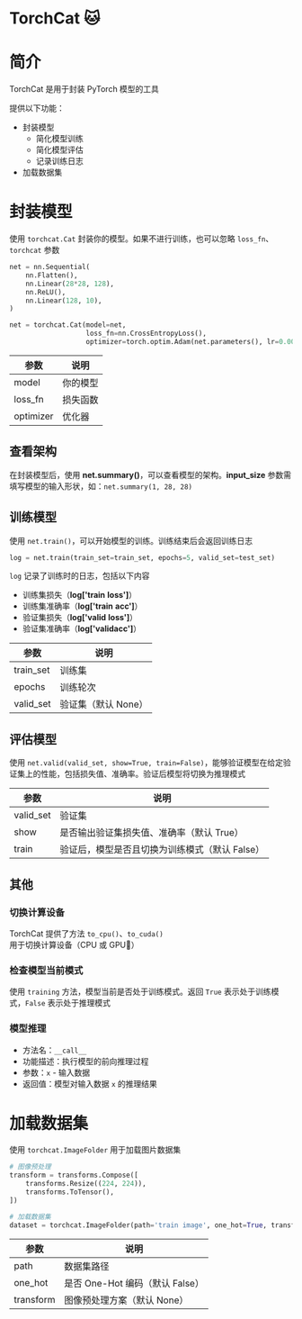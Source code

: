 # TorchCat 🐱

# 简介

TorchCat 是用于封装 PyTorch 模型的工具

提供以下功能：

- 封装模型
  - 简化模型训练
  - 简化模型评估
  - 记录训练日志
- 加载数据集

# 封装模型

使用 `torchcat.Cat` 封装你的模型。如果不进行训练，也可以忽略 `loss_fn`、`torchcat` 参数

```python
net = nn.Sequential(
    nn.Flatten(),
    nn.Linear(28*28, 128),
    nn.ReLU(),
    nn.Linear(128, 10),
)

net = torchcat.Cat(model=net,
                   loss_fn=nn.CrossEntropyLoss(),
                   optimizer=torch.optim.Adam(net.parameters(), lr=0.0003))
```

| 参数      | 说明     |
| --------- | -------- |
| model     | 你的模型 |
| loss_fn   | 损失函数 |
| optimizer | 优化器   |

## 查看架构

在封装模型后，使用 **net.summary()**，可以查看模型的架构。**input_size** 参数需填写模型的输入形状，如：`net.summary(1, 28, 28)`

## 训练模型

使用 `net.train()`，可以开始模型的训练。训练结束后会返回训练日志

```python
log = net.train(train_set=train_set, epochs=5, valid_set=test_set)
```

`log` 记录了训练时的日志，包括以下内容

* 训练集损失（**log['train** **loss']**）
* 训练集准确率（**log['train** **acc']**）
* 验证集损失（**log['valid** **loss']**）
* 验证集准确率（**log['validacc']**）

| 参数      | 说明                |
| --------- | ------------------- |
| train_set | 训练集              |
| epochs    | 训练轮次            |
| valid_set | 验证集（默认 None） |

## 评估模型

使用 `net.valid(valid_set, show=True, train=False)`，能够验证模型在给定验证集上的性能，包括损失值、准确率。验证后模型将切换为推理模式

| 参数      | 说明                                           |
| --------- | ---------------------------------------------- |
| valid_set | 验证集                                         |
| show      | 是否输出验证集损失值、准确率（默认 True）      |
| train     | 验证后，模型是否且切换为训练模式（默认 False） |

## 其他

### 切换计算设备

TorchCat 提供了方法 `to_cpu()`、`to_cuda()` 用于切换计算设备（CPU 或 GPU🚀）

### 检查模型当前模式

使用 `training` 方法，模型当前是否处于训练模式。返回 `True` 表示处于训练模式，`False` 表示处于推理模式

### 模型推理

* 方法名：`__call__`
* 功能描述：执行模型的前向推理过程
* 参数：`x` - 输入数据
* 返回值：模型对输入数据 `x` 的推理结果

# 加载数据集

使用 `torchcat.ImageFolder` 用于加载图片数据集

```python
# 图像预处理
transform = transforms.Compose([
    transforms.Resize((224, 224)),
    transforms.ToTensor(),
])

# 加载数据集
dataset = torchcat.ImageFolder(path='train image', one_hot=True, transform=transform)
```

| 参数      | 说明                            |
| --------- | ------------------------------- |
| path      | 数据集路径                      |
| one_hot   | 是否 One-Hot 编码（默认 False） |
| transform | 图像预处理方案（默认 None）     |
